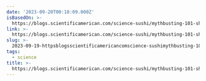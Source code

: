 ```yaml
---
date: '2023-09-20T00:18:09.000Z'
isBasedOn: >-
  https://blogs.scientificamerican.com/science-sushi/mythbusting-101-sharks-will-cure-cancer/
link: >-
  https://blogs.scientificamerican.com/science-sushi/mythbusting-101-sharks-will-cure-cancer/
slug: >-
  2023-09-19-httpsblogsscientificamericancomscience-sushimythbusting-101-sharks-will-cure-cancer
tags:
  - science
title: >-
  https://blogs.scientificamerican.com/science-sushi/mythbusting-101-sharks-will-cure-cancer/
---
```


